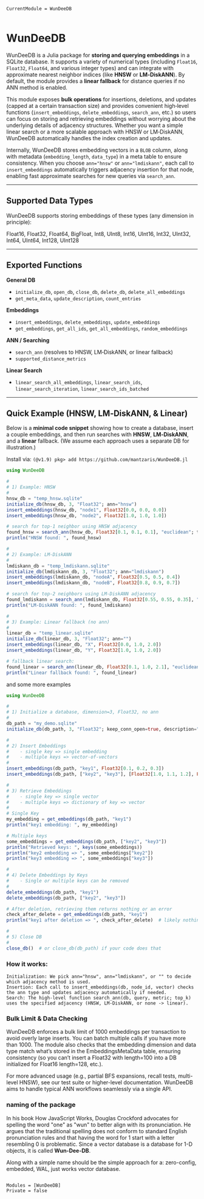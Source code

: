 ```@meta
CurrentModule = WunDeeDB
```

```@contents

```


# WunDeeDB

WunDeeDB is a Julia package for **storing and querying embeddings** in a SQLite database. It supports a variety of numerical types (including `Float16`, `Float32`, `Float64`, and various integer types) and can integrate with approximate nearest neighbor indices (like **HNSW** or **LM‐DiskANN**). By default, the module provides a **linear fallback** for distance queries if no ANN method is enabled.

This module exposes **bulk operations** for insertions, deletions, and updates (capped at a certain transaction size) and provides convenient high‐level functions (`insert_embeddings`, `delete_embeddings`, `search_ann`, etc.) so users can focus on storing and retrieving embeddings without worrying about the underlying details of adjacency structures. Whether you want a simple linear search or a more scalable approach with HNSW or LM‐DiskANN, WunDeeDB automatically handles the index creation and updates.

Internally, WunDeeDB stores embedding vectors in a `BLOB` column, along with metadata (`embedding_length`, `data_type`) in a meta table to ensure consistency. When you choose `ann="hnsw"` or `ann="lmdiskann"`, each call to `insert_embeddings` automatically triggers adjacency insertion for that node, enabling fast approximate searches for new queries via `search_ann`.

---

## Supported Data Types

WunDeeDB supports storing embeddings of these types (any dimension in principle):

Float16, Float32, Float64, BigFloat, Int8, UInt8, Int16, UInt16, Int32, UInt32, Int64, UInt64, Int128, UInt128




---

## Exported Functions

**General DB**  
- `initialize_db`, `open_db`, `close_db`, `delete_db`, `delete_all_embeddings`  
- `get_meta_data`, `update_description`, `count_entries`

**Embeddings**  
- `insert_embeddings`, `delete_embeddings`, `update_embeddings`  
- `get_embeddings`, `get_all_ids`, `get_all_embeddings`, `random_embeddings`

**ANN / Searching**  
- `search_ann` (resolves to HNSW, LM‐DiskANN, or linear fallback)  
- `supported_distance_metrics`

**Linear Search**  
- `linear_search_all_embeddings`, `linear_search_ids`,  
  `linear_search_iteration`, `linear_search_ids_batched`

---

## Quick Example (HNSW, LM‐DiskANN, & Linear)

Below is a **minimal code snippet** showing how to create a database, insert a couple embeddings, and then run searches with **HNSW**, **LM‐DiskANN**, and a **linear** fallback. (We assume each approach uses a separate DB for illustration.)

Install via: `(@v1.9) pkg> add https://github.com/mantzaris/WunDeeDB.jl`

```julia
using WunDeeDB

#
# 1) Example: HNSW
#
hnsw_db = "temp_hnsw.sqlite"
initialize_db(hnsw_db, 3, "Float32"; ann="hnsw")
insert_embeddings(hnsw_db, "node1", Float32[0.0, 0.0, 0.0])
insert_embeddings(hnsw_db, "node2", Float32[1.0, 1.0, 1.0])

# search for top-1 neighbor using HNSW adjacency
found_hnsw = search_ann(hnsw_db, Float32[0.1, 0.1, 0.1], "euclidean"; top_k=1)
println("HNSW found: ", found_hnsw)

#
# 2) Example: LM-DiskANN
#
lmdiskann_db = "temp_lmdiskann.sqlite"
initialize_db(lmdiskann_db, 3, "Float32"; ann="lmdiskann")
insert_embeddings(lmdiskann_db, "nodeA", Float32[0.5, 0.5, 0.4])
insert_embeddings(lmdiskann_db, "nodeB", Float32[0.8, 0.9, 0.7])

# search for top-2 neighbors using LM-DiskANN adjacency
found_lmdiskann = search_ann(lmdiskann_db, Float32[0.55, 0.55, 0.35], "euclidean"; top_k=2)
println("LM-DiskANN found: ", found_lmdiskann)

#
# 3) Example: Linear fallback (no ann)
#
linear_db = "temp_linear.sqlite"
initialize_db(linear_db, 3, "Float32"; ann="")
insert_embeddings(linear_db, "X", Float32[0.0, 1.0, 2.0])
insert_embeddings(linear_db, "Y", Float32[1.0, 1.0, 2.0])

# fallback linear search:
found_linear = search_ann(linear_db, Float32[0.1, 1.0, 2.1], "euclidean"; top_k=2)
println("Linear fallback found: ", found_linear)
```

and some more examples

```julia
using WunDeeDB

#
# 1) Initialize a database, dimension=3, Float32, no ann
#
db_path = "my_demo.sqlite"
initialize_db(db_path, 3, "Float32"; keep_conn_open=true, description="Demo DB", ann="")  

#
# 2) Insert Embeddings
#    - single key => single embedding
#    - multiple keys => vector-of-vectors
#
insert_embeddings(db_path, "key1", Float32[0.1, 0.2, 0.3])
insert_embeddings(db_path, ["key2", "key3"], [Float32[1.0, 1.1, 1.2], Float32[9.0, 9.1, 9.2]])

#
# 3) Retrieve Embeddings
#    - single key => single vector
#    - multiple keys => dictionary of key => vector
#
# Single Key
my_embedding = get_embeddings(db_path, "key1")  
println("key1 embedding: ", my_embedding)

# Multiple keys
some_embeddings = get_embeddings(db_path, ["key2", "key3"])
println("Retrieved keys: ", keys(some_embeddings))
println("key2 embedding => ", some_embeddings["key2"])
println("key3 embedding => ", some_embeddings["key3"])

#
# 4) Delete Embeddings by Keys
#    - Single or multiple keys can be removed
#
delete_embeddings(db_path, "key1")
delete_embeddings(db_path, ["key2", "key3"])

# After deletion, retrieving them returns nothing or an error
check_after_delete = get_embeddings(db_path, "key1")
println("key1 after deletion => ", check_after_delete)  # likely nothing or error string

#
# 5) Close DB
#
close_db()  # or close_db(db_path) if your code does that

```

### How it works:

    Initialization: We pick ann="hnsw", ann="lmdiskann", or "" to decide which adjacency method is used.
    Insertion: Each call to insert_embeddings(db, node_id, vector) checks the ann type and updates adjacency automatically if needed.
    Search: The high‐level function search_ann(db, query, metric; top_k) uses the specified adjacency (HNSW, LM‐DiskANN, or none -> linear).

### Bulk Limit & Data Checking

WunDeeDB enforces a bulk limit of 1000 embeddings per transaction to avoid overly large inserts. You can batch multiple calls if you have more than 1000. The module also checks that the embedding dimension and data type match what’s stored in the EmbeddingsMetaData table, ensuring consistency (so you can’t insert a Float32 with length=100 into a DB initialized for Float16 length=128, etc.).

For more advanced usage (e.g., partial BFS expansions, recall tests, multi-level HNSW), see our test suite or higher-level documentation. WunDeeDB aims to handle typical ANN workflows seamlessly via a single API.


### naming of the package
In his book How JavaScript Works, Douglas Crockford advocates for spelling the word "one" as "wun" to better align with its pronunciation. He argues that the traditional spelling does not conform to standard English pronunciation rules and that having the word for 1 start with a letter resembling 0 is problematic. Since a vector database is a database for 1-D objects, it is called **Wun-Dee-DB**. 

Along with a simple name should be the simple approach for a: zero-config, embedded, WAL, just works vector database.


```@index
```

```@autodocs
Modules = [WunDeeDB]
Private = false
```